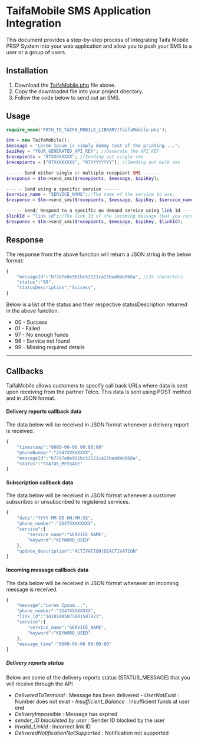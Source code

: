 # TaifaMobile SMS Application Integration

This document provides a step-by-step process of integrating Taifa Mobile PRSP System into your web application and allow you to push your SMS to a user or a group of users.

## Installation

1. Download the [TaifaMobile.php](https://github.com/taifaMobile/sms/blob/master/TaifaMobile.php) file above.
2. Copy the downloaded file into your project directory.
3. Follow the code below to send out an SMS.

## Usage

```php
require_once('PATH_TO_TAIFA_MOBILE_LIBRARY/TaifaMobile.php');

$tm = new TaifaMobile();
$message = "Lorem Ipsum is simply dummy text of the printing....";
$apiKey = "YOUR_GENERATED_API_KEY"; //Generate the API_KEY
$recepients = "07XXXXXXXX"; //Sending out single sms
$recepients = ["07XXXXXXXX", "07YYYYYYYY"]; //Sending out bulk sms

------ Send either single or multiple recepient SMS ------
$response = $tm->send_sms($recepients, $message, $apiKey);

------ Send using a specific service ------
$service_name = "SERVICE_NAME";//The name of the service to use.
$response = $tm->send_sms($recepients, $message, $apiKey, $service_name);

------ Send/ Respond to a specific on demand service using link Id ------
$linkId = "link id";//The link Id of the incoming message that you received.
$response = $tm->send_sms($recepients, $message, $apiKey, $linkId);
```

## Response
The response from the above function will return a JSON string in the below format:

```php
{
    "messageId":"b77d7e8e961bc52521ca25baddab068a", //35 characters
    "status":"00",
    "statusDescription":"Success",
}
```

Below is a list of the status and their respective statusDescription returned in the above function.

- 00 - Success
- 01 - Failed
- 97 - No enough funds
- 98 - Service not found
- 99 - Missing required details

****************************************************************

## Callbacks
TaifaMobile allows customers to specify call back URLs where data is sent upon receiving from the partner Telco. This data is sent using POST method and in JSON format.

#### Delivery reports callback data
The data below will be received in JSON format whenever a delivery report is received.

```php
{
    "timestamp":"0000-00-00 00:00:00"
    "phoneNumber":"2547XXXXXXXX",
    "messageId":"b77d7e8e961bc52521ca25baddab068a",
    "status":"STATUS_MESSAGE"
}
```

#### Subscription callback data
The data below will be received in JSON format whenever a customer subscribes or unsubscribed to registered services.

```php
{
    "date":"YYYY-MM-DD HH:MM:SS",
    "phone_number":"2547XXXXXXXX",
    "service":{
        "service_name":"SERVICE_NAME",
        "keyword":"KEYWORD_USED"
    },
    "update_description":"ACTIVATION|DEACTIVATION"
}
```

#### Incoming message callback data
The data below will be received in JSON format whenever an incoming message is received.

```php
{
    "message":"Lorem Ipsum...",
    "phone_number":"2547XXXXXXXX",
    "link_id":"14101445075801587923",
    "service":{
        "service_name":"SERVICE_NAME",
        "keyword":"KEYWORD_USED"
    },
    "message_time":"0000-00-00 00:00:00"
}
```

##### Delivery reports status
Below are some of the delivery reports status (STATUS_MESSAGE) that you will receive through the API
- _DeliveredToTerminal_ : Message has been delivered									- _UserNotExist_ : Number does not exist								- _Insufficient_Balance_ : Insufficient funds at user end
- _DeliveryImpossible_ : Message has expired
- _sender_ID blacklisted by user_ : Sender ID blocked by the user
- _Invalid_Linkid_ : Incorrect link ID
- _DeliveredNotificationNotSupported_ : Notification not supported
